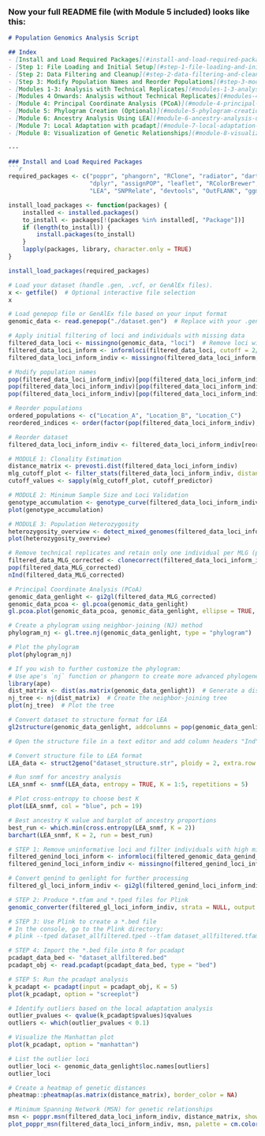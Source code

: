 
### Now your full README file (with Module 5 included) looks like this:

```markdown
# Population Genomics Analysis Script

## Index
- [Install and Load Required Packages](#install-and-load-required-packages)
- [Step 1: File Loading and Initial Setup](#step-1-file-loading-and-initial-setup)
- [Step 2: Data Filtering and Cleanup](#step-2-data-filtering-and-cleanup)
- [Step 3: Modify Population Names and Reorder Populations](#step-3-modify-population-names-and-reorder-populations)
- [Modules 1-3: Analysis with Technical Replicates](#modules-1-3-analysis-with-technical-replicates)
- [Modules 4 Onwards: Analysis without Technical Replicates](#modules-4-onwards-analysis-without-technical-replicates)
- [Module 4: Principal Coordinate Analysis (PCoA)](#module-4-principal-coordinate-analysis-pcoa)
- [Module 5: Phylogram Creation (Optional)](#module-5-phylogram-creation-optional)
- [Module 6: Ancestry Analysis Using LEA](#module-6-ancestry-analysis-using-lea)
- [Module 7: Local Adaptation with pcadapt](#module-7-local-adaptation-with-pcadapt)
- [Module 8: Visualization of Genetic Relationships](#module-8-visualization-of-genetic-relationships)

---

### Install and Load Required Packages
```r
required_packages <- c("poppr", "phangorn", "RClone", "radiator", "dartR", "vegan", "ape", "ggplot2", "conStruct", "pheatmap", 
                       "dplyr", "assignPOP", "leaflet", "RColorBrewer", "pcadapt", "qvalue", "vcfR", "hierfstat", "snpR", 
                       "LEA", "SNPRelate", "devtools", "OutFLANK", "ggmap", "patchwork", "sp", "sf")

install_load_packages <- function(packages) {
    installed <- installed.packages()
    to_install <- packages[!(packages %in% installed[, "Package"])]
    if (length(to_install)) {
        install.packages(to_install)
    }
    lapply(packages, library, character.only = TRUE)
}

install_load_packages(required_packages)

# Load your dataset (handle .gen, .vcf, or GenAlEx files).
x <- getfile()  # Optional interactive file selection
x

# Load genepop file or GenAlEx file based on your input format
genomic_data <- read.genepop("./dataset.gen")  # Replace with your .gen file path

# Apply initial filtering of loci and individuals with missing data
filtered_data_loci <- missingno(genomic_data, "loci")  # Remove loci with >5% missing values
filtered_data_loci_inform <- informloci(filtered_data_loci, cutoff = 2/nInd(filtered_data_loci), quiet = FALSE)
filtered_data_loci_inform_indiv <- missingno(filtered_data_loci_inform, "geno")  # Remove individuals with >5% missing values

# Modify population names
pop(filtered_data_loci_inform_indiv)[pop(filtered_data_loci_inform_indiv) == "Pop1"] <- "Location_A"
pop(filtered_data_loci_inform_indiv)[pop(filtered_data_loci_inform_indiv) == "Pop2"] <- "Location_B"
pop(filtered_data_loci_inform_indiv)[pop(filtered_data_loci_inform_indiv) == "Pop3"] <- "Location_C"

# Reorder populations
ordered_populations <- c("Location_A", "Location_B", "Location_C")
reordered_indices <- order(factor(pop(filtered_data_loci_inform_indiv), levels = ordered_populations))

# Reorder dataset
filtered_data_loci_inform_indiv <- filtered_data_loci_inform_indiv[reordered_indices, ]

# MODULE 1: Clonality Estimation
distance_matrix <- prevosti.dist(filtered_data_loci_inform_indiv)
mlg_cutoff_plot <- filter_stats(filtered_data_loci_inform_indiv, distance = distance_matrix, plot = TRUE, stats = "THRESHOLD", threads = 1L)
cutoff_values <- sapply(mlg_cutoff_plot, cutoff_predictor)

# MODULE 2: Minimum Sample Size and Loci Validation
genotype_accumulation <- genotype_curve(filtered_data_loci_inform_indiv, maxloci = 700)
plot(genotype_accumulation)

# MODULE 3: Population Heterozygosity
heterozygosity_overview <- detect_mixed_genomes(filtered_data_loci_inform_indiv)
plot(heterozygosity_overview)

# Remove technical replicates and retain only one individual per MLG (per locality)
filtered_data_MLG_corrected <- clonecorrect(filtered_data_loci_inform_indiv, strata = ~Pop)
pop(filtered_data_MLG_corrected)
nInd(filtered_data_MLG_corrected)

# Principal Coordinate Analysis (PCoA)
genomic_data_genlight <- gi2gl(filtered_data_MLG_corrected)
genomic_data_pcoa <- gl.pcoa(genomic_data_genlight)
gl.pcoa.plot(genomic_data_pcoa, genomic_data_genlight, ellipse = TRUE, plevel = 0.95, pop.labels = 'pop')

# Create a phylogram using neighbor-joining (NJ) method
phylogram_nj <- gl.tree.nj(genomic_data_genlight, type = "phylogram")

# Plot the phylogram
plot(phylogram_nj)

# If you wish to further customize the phylogram:
# Use ape's `nj` function or phangorn to create more advanced phylogenetic trees
library(ape)
dist_matrix <- dist(as.matrix(genomic_data_genlight))  # Generate a distance matrix
nj_tree <- nj(dist_matrix)  # Create the neighbor-joining tree
plot(nj_tree)  # Plot the tree

# Convert dataset to structure format for LEA
gl2structure(genomic_data_genlight, addcolumns = pop(genomic_data_genlight), outfile = "dataset_structure.str")

# Open the structure file in a text editor and add column headers "Ind" and "Pop_ID"

# Convert structure file to LEA format
LEA_data <- struct2geno("dataset_structure.str", ploidy = 2, extra.row = 1, extra.column = 2)

# Run snmf for ancestry analysis
LEA_snmf <- snmf(LEA_data, entropy = TRUE, K = 1:5, repetitions = 5)

# Plot cross-entropy to choose best K
plot(LEA_snmf, col = "blue", pch = 19)

# Best ancestry K value and barplot of ancestry proportions
best_run <- which.min(cross.entropy(LEA_snmf, K = 2))
barchart(LEA_snmf, K = 2, run = best_run)

# STEP 1: Remove uninformative loci and filter individuals with high missing data
filtered_genind_loci_inform <- informloci(filtered_genomic_data_genind_loci, cutoff = 2/nInd(filtered_genomic_data_genind_loci), quiet = FALSE)
filtered_genind_loci_inform_indiv <- missingno(filtered_genind_loci_inform, "geno")

# Convert genind to genlight for further processing
filtered_gl_loci_inform_indiv <- gi2gl(filtered_genind_loci_inform_indiv)

# STEP 2: Produce *.tfam and *.tped files for Plink
genomic_converter(filtered_gl_loci_inform_indiv, strata = NULL, output = c("plink"), parallel.core = parallel::detectCores() - 2, verbose = TRUE)

# STEP 3: Use Plink to create a *.bed file
# In the console, go to the Plink directory:
# plink --tped dataset_allfiltered.tped --tfam dataset_allfiltered.tfam --make-bed --out dataset_allfiltered

# STEP 4: Import the *.bed file into R for pcadapt
pcadapt_data_bed <- "dataset_allfiltered.bed"
pcadapt_obj <- read.pcadapt(pcadapt_data_bed, type = "bed")

# STEP 5: Run the pcadapt analysis
k_pcadapt <- pcadapt(input = pcadapt_obj, K = 5)
plot(k_pcadapt, option = "screeplot")

# Identify outliers based on the local adaptation analysis
outlier_pvalues <- qvalue(k_pcadapt$pvalues)$qvalues
outliers <- which(outlier_pvalues < 0.1)

# Visualize the Manhattan plot
plot(k_pcadapt, option = "manhattan")

# List the outlier loci
outlier_loci <- genomic_data_genlight$loc.names[outliers]
outlier_loci

# Create a heatmap of genetic distances
pheatmap::pheatmap(as.matrix(distance_matrix), border_color = NA)

# Minimum Spanning Network (MSN) for genetic relationships
msn <- poppr.msn(filtered_data_loci_inform_indiv, distance_matrix, showplot = FALSE, include.ties = TRUE)
plot_poppr_msn(filtered_data_loci_inform_indiv, msn, palette = cm.colors(n = nPop(filtered_data_loci_inform_indiv)), nodescale = 3)


